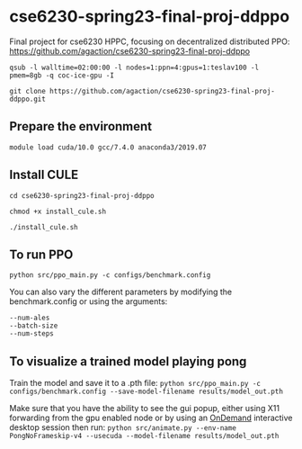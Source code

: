 # cse6230-spring23-final-proj-ddppo
Final project for cse6230 HPPC, focusing on decentralized distributed PPO: https://github.com/agaction/cse6230-spring23-final-proj-ddppo

`qsub -l walltime=02:00:00 -l nodes=1:ppn=4:gpus=1:teslav100 -l pmem=8gb -q coc-ice-gpu -I`

`git clone https://github.com/agaction/cse6230-spring23-final-proj-ddppo.git`

## Prepare the environment
`module load cuda/10.0 gcc/7.4.0 anaconda3/2019.07`

## Install CULE
`cd cse6230-spring23-final-proj-ddppo`

`chmod +x install_cule.sh`

`./install_cule.sh`

## To run PPO
`python src/ppo_main.py -c configs/benchmark.config`

You can also vary the different parameters by modifying the benchmark.config or using the arguments:
```
--num-ales
--batch-size
--num-steps
```



## To visualize a trained model playing pong
Train the model and save it to a .pth file:
`python src/ppo_main.py -c configs/benchmark.config --save-model-filename results/model_out.pth`

Make sure that you have the ability to see the gui popup, either using X11 forwarding from the gpu enabled node or by using an [OnDemand](https://docs.pace.gatech.edu/ood/guide/) interactive desktop session then run:
`python src/animate.py --env-name PongNoFrameskip-v4 --usecuda --model-filename results/model_out.pth`

